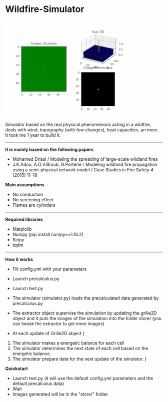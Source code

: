 # Wildfire-Simulator

 ![alt text](gif_simulator.gif)

Simulator based on the real physical phenomenons acting in a wildfire, deals with wind, topography (with few changes), heat capacities..an more.
It took me 1 year to build it.

-------------------------------------------------------------------------------------------------------------------------

**It is mainly based on the following papers**
- Mohamed Drissi / Modeling the spreading of large-scale wildland fires 
- J.K.Adou,  A.D.V.Broub, B.Porterie / Modeling wildland fire propagation using a semi-physical network model / Case Studies in Fire Safety 4 (2015) 11–18 

**Main assumptions**

- No conduction
- No screening effect
- Flames are cylinders

-------------------------------------------------------------------------------------------------------------------------

**Required libraries**
- Matplolib
- Numpy (pip install numpy==1.16.2)
- Scipy
- tqdm

-------------------------------------------------------------------------------------------------------------------------

**How it works**
- Fill config.yml with your parameters
- Launch precalculus.py 
- Launch test.py
- The simulator (simulator.py) loads the precalculated data generated by precalculus.py 
- The extractor object supervise the simulation by updating the grille2D object and it puts the images of the simulation into the folder store/ (you can tweak the extractor to get more images)

- At each update of Grille2D object {
1. The simulator makes a energetic balance for each cell 
2. The simulator determines the next state of each cell based on the energetic balance.
3. The simulator prepare data for the next update of the simulator.
}

**Quickstart**
- Launch test.py (it will use the default config.yml parameters and the default precalculus data)
- Wait 
- Images generated will be in the "store/" folder.

